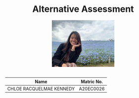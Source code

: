 <div align='center'>
<h1 align='center'>Alternative Assessment</h1>
<img src="Image.jpeg"  width="40%">

<br>
<br>

|Name  | Matric No. |
|--|--|
| CHLOE RACQUELMAE KENNEDY | A20EC0026 |
</div>
